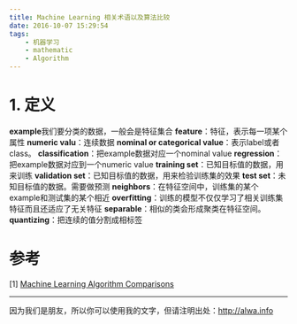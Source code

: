 ```yaml
---
title: Machine Learning 相关术语以及算法比较
date: 2016-10-07 15:29:54
tags:
    - 机器学习
    - mathematic
    - Algorithm
---
```


<!--more-->

# 1. 定义
**example**我们要分类的数据，一般会是特征集合
**feature**：特征，表示每一项某个属性
**numeric valu**：连续数据
**nominal or categorical value**：表示label或者class。
**classification**：把example数据对应一个nominal value
**regression**：把example数据对应到一个numeric value
**training set**：已知目标值的数据，用来训练
**validation set**：已知目标值的数据，用来检验训练集的效果
**test set**：未知目标值的数据。需要做预测
**neighbors**：在特征空间中，训练集的某个example和测试集的某个相近
**overfitting**：训练的模型不仅仅学习了相关训练集特征而且还适应了无关特征
**separable**：相似的类会形成聚类在特征空间。
**quantizing**：把连续的值分割成相标签


# 参考
[1] [Machine Learning Algorithm Comparisons](https://docs.google.com/document/d/1gOXoaBz7nJv-CqDpupooM18swHZUEMMLKq1uMjFYIJc/edit#heading=h.sj5ditnoiir)

----

因为我们是朋友，所以你可以使用我的文字，但请注明出处：http://alwa.info